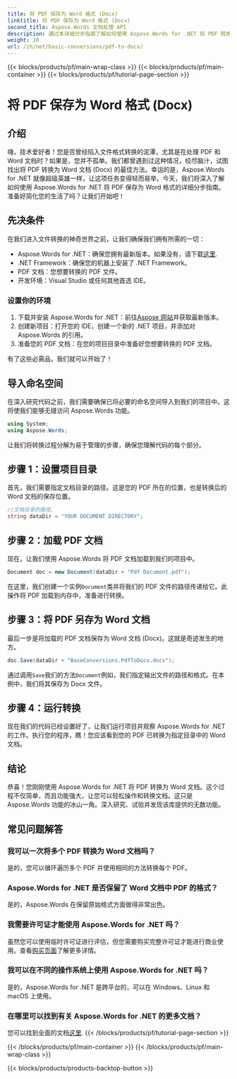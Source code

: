 ```yaml
---
title: 将 PDF 保存为 Word 格式 (Docx)
linktitle: 将 PDF 保存为 Word 格式 (Docx)
second_title: Aspose.Words 文档处理 API
description: 通过本详细分步指南了解如何使用 Aspose.Words for .NET 将 PDF 转换为 Word 文档 (Docx)。非常适合开发人员。
weight: 10
url: /zh/net/basic-conversions/pdf-to-docx/
---
```


{{< blocks/products/pf/main-wrap-class >}}
{{< blocks/products/pf/main-container >}}
{{< blocks/products/pf/tutorial-page-section >}}

# 将 PDF 保存为 Word 格式 (Docx)

## 介绍

嗨，技术爱好者！您是否曾经陷入文件格式转换的泥潭，尤其是在处理 PDF 和 Word 文档时？如果是，您并不孤单。我们都曾遇到过这种情况，绞尽脑汁，试图找出将 PDF 转换为 Word 文档 (Docx) 的最佳方法。幸运的是，Aspose.Words for .NET 就像超级英雄一样，让这项任务变得轻而易举。今天，我们将深入了解如何使用 Aspose.Words for .NET 将 PDF 保存为 Word 格式的详细分步指南。准备好简化您的生活了吗？让我们开始吧！

## 先决条件

在我们进入文件转换的神奇世界之前，让我们确保我们拥有所需的一切：

-  Aspose.Words for .NET：确保您拥有最新版本。如果没有，请下载[这里](https://releases.aspose.com/words/net/).
- .NET Framework：确保您的机器上安装了 .NET Framework。
- PDF 文档：您想要转换的 PDF 文件。
- 开发环境：Visual Studio 或任何其他首选 IDE。

### 设置你的环境

1. 下载并安装 Aspose.Words for .NET：前往[Aspose 网站](https://releases.aspose.com/words/net/)并获取最新版本。
2. 创建新项目：打开您的 IDE，创建一个新的 .NET 项目，并添加对 Aspose.Words 的引用。
3. 准备您的 PDF 文档：在您的项目目录中准备好您想要转换的 PDF 文档。

有了这些必需品，我们就可以开始了！

## 导入命名空间

在深入研究代码之前，我们需要确保已将必要的命名空间导入到我们的项目中。这将使我们能够无缝访问 Aspose.Words 功能。

```csharp
using System;
using Aspose.Words;
```

让我们将转换过程分解为易于管理的步骤，确保您理解代码的每个部分。

## 步骤 1：设置项目目录

首先，我们需要指定文档目录的路径。这是您的 PDF 所在的位置，也是转换后的 Word 文档的保存位置。

```csharp
//文档目录的路径。
string dataDir = "YOUR DOCUMENT DIRECTORY";
```

## 步骤 2：加载 PDF 文档

现在，让我们使用 Aspose.Words 将 PDF 文档加载到我们的项目中。

```csharp
Document doc = new Document(dataDir + "Pdf Document.pdf");
```

在这里，我们创建一个实例`Document`类并将我们的 PDF 文件的路径传递给它。此操作将 PDF 加载到内存中，准备进行转换。

## 步骤 3：将 PDF 另存为 Word 文档

最后一步是将加载的 PDF 文档保存为 Word 文档 (Docx)。这就是奇迹发生的地方。

```csharp
doc.Save(dataDir + "BaseConversions.PdfToDocx.docx");
```

通过调用`Save`我们的方法`Document`例如，我们指定输出文件的路径和格式。在本例中，我们将其保存为 Docx 文件。

## 步骤 4：运行转换

现在我们的代码已经设置好了，让我们运行项目并观察 Aspose.Words for .NET 的工作。执行您的程序，瞧！您应该看到您的 PDF 已转换为指定目录中的 Word 文档。

## 结论

恭喜！您刚刚使用 Aspose.Words for .NET 将 PDF 转换为 Word 文档。这个过程不仅简单，而且功能强大，让您可以轻松操作和转换文档。这只是 Aspose.Words 功能的冰山一角。深入研究、试验并发现该库提供的无数功能。

## 常见问题解答

### 我可以一次将多个 PDF 转换为 Word 文档吗？
是的，您可以循环遍历多个 PDF 并使用相同的方法转换每个 PDF。

### Aspose.Words for .NET 是否保留了 Word 文档中 PDF 的格式？
是的，Aspose.Words 在保留原始格式方面做得非常出色。

### 我需要许可证才能使用 Aspose.Words for .NET 吗？
虽然您可以使用临时许可证进行评估，但您需要购买完整许可证才能进行商业使用。查看[购买页面](https://purchase.aspose.com/buy)了解更多详情。

### 我可以在不同的操作系统上使用 Aspose.Words for .NET 吗？
是的，Aspose.Words for .NET 是跨平台的，可以在 Windows、Linux 和 macOS 上使用。

### 在哪里可以找到有关 Aspose.Words for .NET 的更多文档？
您可以找到全面的文档[这里](https://reference.aspose.com/words/net/).
{{< /blocks/products/pf/tutorial-page-section >}}

{{< /blocks/products/pf/main-container >}}
{{< /blocks/products/pf/main-wrap-class >}}

{{< blocks/products/products-backtop-button >}}
